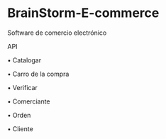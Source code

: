 # BrainStorm-E-commerce

Software de comercio electrónico

API

• Catalogar

• Carro de la compra

• Verificar

• Comerciante

• Orden

• Cliente

